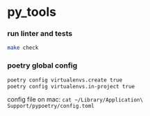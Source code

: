 # py_tools

### run linter and tests
```bash
make check
```


### poetry global config
```bash
poetry config virtualenvs.create true
poetry config virtualenvs.in-project true
```
config file on mac: `cat ~/Library/Application\ Support/pypoetry/config.toml`
